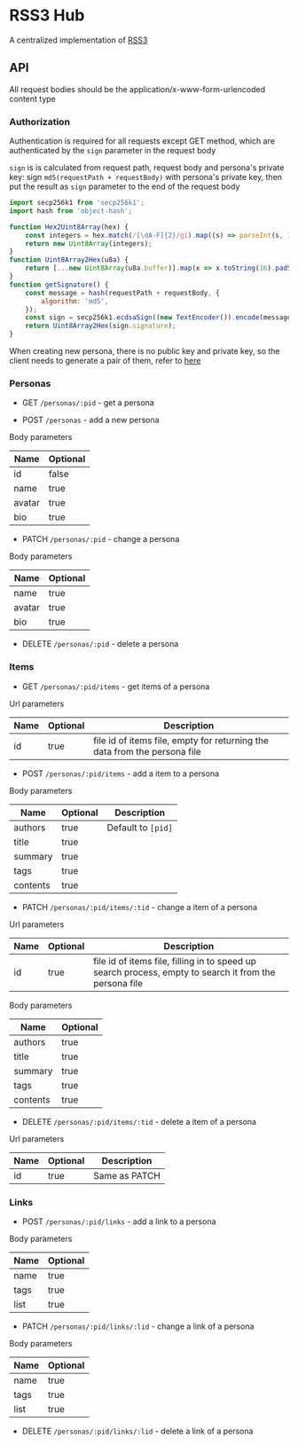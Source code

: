 # RSS3 Hub

A centralized implementation of [RSS3](https://github.com/NaturalSelectionLabs/RSS3)

## API

All request bodies should be the application/x-www-form-urlencoded content type

### Authorization

Authentication is required for all requests except GET method, which are authenticated by the `sign` parameter in the request body

`sign` is is calculated from request path, request body and persona's private key: sign `md5(requestPath + requestBody)` with persona's private key, then put the result as `sign` parameter to the end of the request body

```js
import secp256k1 from 'secp256k1';
import hash from 'object-hash';

function Hex2Uint8Array(hex) {
    const integers = hex.match(/[\dA-F]{2}/gi).map((s) => parseInt(s, 16));
    return new Uint8Array(integers);
}
function Uint8Array2Hex(u8a) {
    return [...new Uint8Array(u8a.buffer)].map(x => x.toString(16).padStart(2, '0')).join('');
}
function getSignature() {
    const message = hash(requestPath + requestBody, {
        algorithm: 'md5',
    });
    const sign = secp256k1.ecdsaSign((new TextEncoder()).encode(message), Hex2Uint8Array(privatekey));
    return Uint8Array2Hex(sign.signature);
}
```

When creating new persona, there is no public key and private key, so the client needs to generate a pair of them, refer to [here](https://github.com/cryptocoinjs/secp256k1-node#private-key-generation-public-key-creation-signature-creation-signature-verification)

### Personas

- GET `/personas/:pid` - get a persona

- POST `/personas` - add a new persona

Body parameters

| Name   | Optional |
| ------ | -------- |
| id     | false    |
| name   | true     |
| avatar | true     |
| bio    | true     |

- PATCH `/personas/:pid` - change a persona

Body parameters

| Name   | Optional |
| ------ | -------- |
| name   | true     |
| avatar | true     |
| bio    | true     |

- DELETE `/personas/:pid` - delete a persona

### Items

- GET `/personas/:pid/items` - get items of a persona

Url parameters

| Name | Optional | Description                                                               |
| ---- | -------- | ------------------------------------------------------------------------- |
| id   | true     | file id of items file, empty for returning the data from the persona file |

- POST `/personas/:pid/items` - add a item to a persona

Body parameters

| Name     | Optional | Description        |
| -------- | -------- | ------------------ |
| authors  | true     | Default to `[pid]` |
| title    | true     |                    |
| summary  | true     |                    |
| tags     | true     |                    |
| contents | true     |                    |

- PATCH `/personas/:pid/items/:tid` - change a item of a persona

Url parameters

| Name | Optional | Description                                                                                            |
| ---- | -------- | ------------------------------------------------------------------------------------------------------ |
| id   | true     | file id of items file, filling in to speed up search process, empty to search it from the persona file |

Body parameters

| Name     | Optional |
| -------- | -------- |
| authors  | true     |
| title    | true     |
| summary  | true     |
| tags     | true     |
| contents | true     |

- DELETE `/personas/:pid/items/:tid` - delete a item of a persona

Url parameters

| Name | Optional | Description   |
| ---- | -------- | ------------- |
| id   | true     | Same as PATCH |

### Links

- POST `/personas/:pid/links` - add a link to a persona

Body parameters

| Name     | Optional |
| -------- | -------- |
| name     | true     |
| tags     | true     |
| list     | true     |

- PATCH `/personas/:pid/links/:lid` - change a link of a persona

Body parameters

| Name     | Optional |
| -------- | -------- |
| name     | true     |
| tags     | true     |
| list     | true     |

- DELETE `/personas/:pid/links/:lid` - delete a link of a persona
